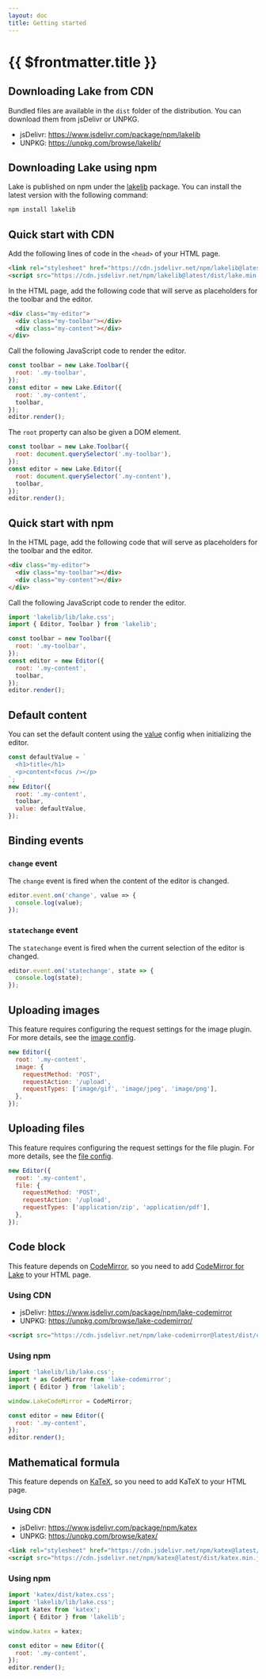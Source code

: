 ```yaml
---
layout: doc
title: Getting started
---
```


# {{ $frontmatter.title }}

## Downloading Lake from CDN

Bundled files are available in the `dist` folder of the distribution. You can download them from jsDelivr or UNPKG.

* jsDelivr: https://www.jsdelivr.com/package/npm/lakelib
* UNPKG: https://unpkg.com/browse/lakelib/

## Downloading Lake using npm

Lake is published on npm under the [lakelib](https://www.npmjs.com/package/lakelib) package. You can install the latest version with the following command:

```bash
npm install lakelib
```

## Quick start with CDN

Add the following lines of code in the `<head>` of your HTML page.

```html
<link rel="stylesheet" href="https://cdn.jsdelivr.net/npm/lakelib@latest/dist/lake.min.css" />
<script src="https://cdn.jsdelivr.net/npm/lakelib@latest/dist/lake.min.js"></script>
```

In the HTML page, add the following code that will serve as placeholders for the toolbar and the editor.

```html
<div class="my-editor">
  <div class="my-toolbar"></div>
  <div class="my-content"></div>
</div>
```

Call the following JavaScript code to render the editor.

```js
const toolbar = new Lake.Toolbar({
  root: '.my-toolbar',
});
const editor = new Lake.Editor({
  root: '.my-content',
  toolbar,
});
editor.render();
```

The `root` property can also be given a DOM element.

```js
const toolbar = new Lake.Toolbar({
  root: document.querySelector('.my-toolbar'),
});
const editor = new Lake.Editor({
  root: document.querySelector('.my-content'),
  toolbar,
});
editor.render();
```


## Quick start with npm

In the HTML page, add the following code that will serve as placeholders for the toolbar and the editor.

```html
<div class="my-editor">
  <div class="my-toolbar"></div>
  <div class="my-content"></div>
</div>
```

Call the following JavaScript code to render the editor.

```js
import 'lakelib/lib/lake.css';
import { Editor, Toolbar } from 'lakelib';

const toolbar = new Toolbar({
  root: '.my-toolbar',
});
const editor = new Editor({
  root: '.my-content',
  toolbar,
});
editor.render();
```

## Default content

You can set the default content using the [value](/reference/#value) config when initializing the editor.

```js
const defaultValue = `
  <h1>title</h1>
  <p>content<focus /></p>
`;
new Editor({
  root: '.my-content',
  toolbar,
  value: defaultValue,
});
```

## Binding events

### `change` event

The `change` event is fired when the content of the editor is changed.

```js
editor.event.on('change', value => {
  console.log(value);
});
```

### `statechange` event

The `statechange` event is fired when the current selection of the editor is changed.

```js
editor.event.on('statechange', state => {
  console.log(state);
});
```

## Uploading images

This feature requires configuring the request settings for the image plugin. For more details, see the [image config](/reference/index.md#image).

```js
new Editor({
  root: '.my-content',
  image: {
    requestMethod: 'POST',
    requestAction: '/upload',
    requestTypes: ['image/gif', 'image/jpeg', 'image/png'],
  },
});
```

## Uploading files

This feature requires configuring the request settings for the file plugin. For more details, see the [file config](/reference/index.md#file).

```js
new Editor({
  root: '.my-content',
  file: {
    requestMethod: 'POST',
    requestAction: '/upload',
    requestTypes: ['application/zip', 'application/pdf'],
  },
});
```

## Code block

This feature depends on [CodeMirror](https://codemirror.net/), so you need to add [CodeMirror for Lake](https://www.npmjs.org/package/lake-codemirror) to your HTML page.

### Using CDN

* jsDelivr: https://www.jsdelivr.com/package/npm/lake-codemirror
* UNPKG: https://unpkg.com/browse/lake-codemirror/

```html
<script src="https://cdn.jsdelivr.net/npm/lake-codemirror@latest/dist/codemirror.min.js"></script>
```

### Using npm

```js
import 'lakelib/lib/lake.css';
import * as CodeMirror from 'lake-codemirror';
import { Editor } from 'lakelib';

window.LakeCodeMirror = CodeMirror;

const editor = new Editor({
  root: '.my-content',
});
editor.render();
```

## Mathematical formula

This feature depends on [KaTeX](https://katex.org/), so you need to add KaTeX to your HTML page.

### Using CDN

* jsDelivr: https://www.jsdelivr.com/package/npm/katex
* UNPKG: https://unpkg.com/browse/katex/

```html
<link rel="stylesheet" href="https://cdn.jsdelivr.net/npm/katex@latest/dist/katex.min.css" />
<script src="https://cdn.jsdelivr.net/npm/katex@latest/dist/katex.min.js"></script>
```

### Using npm

```js
import 'katex/dist/katex.css';
import 'lakelib/lib/lake.css';
import katex from 'katex';
import { Editor } from 'lakelib';

window.katex = katex;

const editor = new Editor({
  root: '.my-content',
});
editor.render();
```